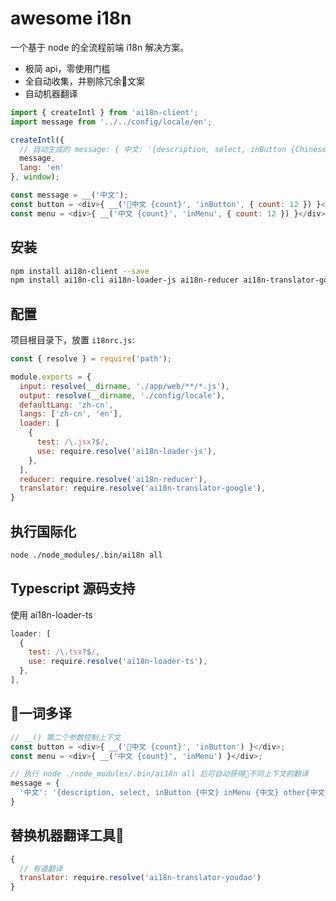 # awesome i18n

一个基于 node 的全流程前端 i18n 解决方案。

- 极简 api，零使用门槛
- 全自动收集，并剔除冗余文案
- 自动机器翻译

```javascript
import { createIntl } from 'ai18n-client';
import message from '../../config/locale/en';

createIntl({
  // 自动生成的 message: { 中文: '{description, select, inButton {Chinese1} inMenu {Chinese2} other {Chinese}}' },
  message,
  lang: 'en'
}, window);

const message = __('中文');
const button = <div>{ __('中文 {count}', 'inButton', { count: 12 }) }</div>;
const menu = <div>{ __('中文 {count}', 'inMenu', { count: 12 }) }</div>;
```

## 安装

```bash
npm install ai18n-client --save
npm install ai18n-cli ai18n-loader-js ai18n-reducer ai18n-translator-google --save-dev
```

## 配置

项目根目录下，放置 `i18nrc.js`:

```javascript
const { resolve } = require('path');

module.exports = {
  input: resolve(__dirname, './app/web/**/*.js'),
  output: resolve(__dirname, './config/locale'),
  defaultLang: 'zh-cn',
  langs: ['zh-cn', 'en'],
  loader: [
    {
      test: /\.jsx?$/,
      use: require.resolve('ai18n-loader-js'),
    },
  ],
  reducer: require.resolve('ai18n-reducer'),
  translator: require.resolve('ai18n-translator-google'),
}
```

## 执行国际化

```bash
node ./node_modules/.bin/ai18n all
```

## Typescript 源码支持

使用 ai18n-loader-ts

```javascript
loader: [
  {
    test: /\.tsx?$/,
    use: require.resolve('ai18n-loader-ts'),
  },
],
```

## 一词多译

```javascript
// __() 第二个参数控制上下文
const button = <div>{ __('中文 {count}', 'inButton') }</div>;
const menu = <div>{ __('中文 {count}', 'inMenu') }</div>;

// 执行 node ./node_modules/.bin/ai18n all 后可自动获得不同上下文的翻译
message = {
  '中文': '{description, select, inButton {中文} inMenu {中文} other{中文}}'
}
```

## 替换机器翻译工具

```javascript
{
  // 有道翻译
  translator: require.resolve('ai18n-translator-youdao')
}
```